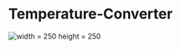 # Temperature-Converter

![width = 250 height = 250](https://thumbs.gfycat.com/CrazyInferiorBobwhite-size_restricted.gif)
